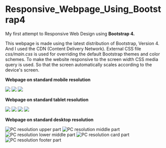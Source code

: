 # Responsive_Webpage_Using_Bootstrap4
My first attempt to Responsive Web Design using **Bootstrap 4.**

This webpage is made using the latest distribution of Bootstrap, Version 4. And I used the CDN (Content Delivery Network). External CSS file *css/main.css* is used for overriding the default Bootstrap themes and color schemes.
To make the website responsive to the screen width CSS media query is used. So that the screen automatically scales according to the device's screen.

**Webpage on standard mobile resolution**

<img src="images/screenshot/mob_upper.jpg"/>
<img src="images/screenshot/mob_lower_middle.jpg"/>
<img src="images/screenshot/mob_footer.jpg"/>

**Webpage on standard tablet resolution**

<img src="images/screenshot/tab_upper.jpg"/>
<img src="images/screenshot/tab_middle.jpg"/>
<img src="images/screenshot/tab_lower_middle.jpg"/>
<img src="images/screenshot/tab_footer.jpg"/>

**Webpage on standard desktop resolution**

<img src="images/screenshot/pc_upper.jpg" title="PC resolution upper part"/>
<img src="images/screenshot/pc_middle.jpg" title="PC resolution middle part"/>
<img src="images/screenshot/pc_lower_middle.jpg" title="PC resolution lower middle part"/>
<img src="images/screenshot/pc_cards.jpg" title="PC resolution card part"/>
<img src="images/screenshot/pc_footer.jpg" title="PC resolution footer part"/>
